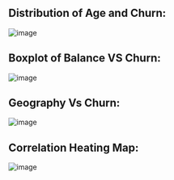 ## Distribution of Age and Churn:
![image](https://github.com/user-attachments/assets/163baf2e-0ad2-40d5-a713-b7ab842dc942)

## Boxplot of Balance VS Churn:
![image](https://github.com/user-attachments/assets/4a649c99-a98c-4352-ae0d-0bf9ec18e26e)

## Geography Vs Churn:
![image](https://github.com/user-attachments/assets/c7d1d70d-58f0-415c-84a8-9fe166453f08)

## Correlation Heating Map:
![image](https://github.com/user-attachments/assets/697c01fc-ecd5-4ac5-bef0-b938258f1bd7)
